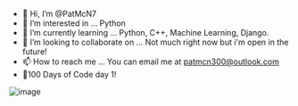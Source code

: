 - 👋 Hi, I’m @PatMcN7
- 👀 I’m interested in ... Python
- 🌱 I’m currently learning ... Python, C++, Machine Learning, Django.
- 💞️ I’m looking to collaborate on ... Not much right now but i'm open in the future!
- 📫 How to reach me ... You can email me at patmcn300@outlook.com
- 💯100 Days of Code day 1!




<!---
PatMcN7/PatMcN7 is a ✨ special ✨ repository because its `README.md` (this file) appears on your GitHub profile.
You can click the Preview link to take a look at your changes.
--->
![image](https://user-images.githubusercontent.com/65691549/120573425-8f123c80-c3eb-11eb-8796-4410d2bb508c.png)
